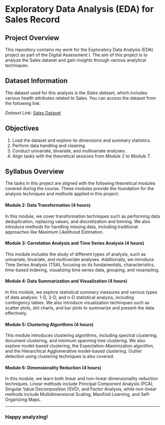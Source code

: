 # Exploratory Data Analysis (EDA) for Sales Record

## Project Overview

This repository contains my work for the Exploratory Data Analysis (EDA) project as part of the Digital Assessment I. The aim of this project is to analyze the Sales dataset and gain insights through various analytical techniques.

## Dataset Information

The dataset used for this analysis is the *Sales dataset*, which includes various health attributes related to Sales. You can access the dataset from the following link:

*Dataset Link:* [Sales Dataset](https://raw.githubusercontent.com/salemprakash/EDA/main/Data/1000%20Sales%20Records.csv)

## Objectives

1. Load the dataset and explore its dimensions and summary statistics.
2. Perform data handling and cleaning.
3. Conduct univariate, bivariate, and multivariate analyses.
4. Align tasks with the theoretical sessions from *Module 2 to Module 7*.

## Syllabus Overview
The tasks in this project are aligned with the following theoretical modules covered during the course. These modules provide the foundation for the analysis techniques and methods applied in this project:

#### Module 2: Data Transformation (4 hours)
In this module, we cover transformation techniques such as performing data deduplication, replacing values, and discretization and binning. We also introduce methods for handling missing data, including traditional approaches like Maximum Likelihood Estimation.

#### Module 3: Correlation Analysis and Time Series Analysis (4 hours)
This module includes the study of different types of analysis, such as univariate, bivariate, and multivariate analyses. Additionally, we introduce Time Series Analysis (TSA), focusing on its fundamentals, characteristics, time-based indexing, visualizing time series data, grouping, and resampling.

#### Module 4: Data Summarization and Visualization (4 hours)
In this module, we explore statistical summary measures and various types of data analysis: 1-D, 2-D, and n-D statistical analysis, including contingency tables. We also introduce visualization techniques such as scatter plots, dot charts, and bar plots to summarize and present the data effectively.

#### Module 5: Clustering Algorithms (4 hours)
This module introduces clustering algorithms, including spectral clustering, document clustering, and minimum spanning tree clustering. We also explore model-based clustering, the Expectation-Maximization algorithm, and the Hierarchical Agglomerative model-based clustering. Outlier detection using clustering techniques is also covered.

#### Module 6: Dimensionality Reduction (4 hours)
In this module, we learn both linear and non-linear dimensionality reduction techniques. Linear methods include Principal Component Analysis (PCA), Singular Value Decomposition (SVD), and Factor Analysis, while non-linear methods include Multidimensional Scaling, Manifold Learning, and Self-Organizing Maps.

---

### Happy analyzing!
